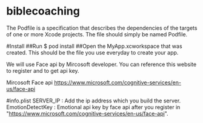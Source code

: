 # biblecoaching
The Podfile is a specification that describes the dependencies of the targets of one or more Xcode projects. The file should simply be named Podfile.

#Install
##Run $ pod install
##Open the MyApp.xcworkspace that was created. This should be the file you use everyday to create your app.


We will use Face api by Mircosoft developer. You can reference this website to register and to get api key.

Mircosoft Face api 
https://www.microsoft.com/cognitive-services/en-us/face-api


#info.plist
SERVER_IP : Add the ip address which you build the server.
EmotionDetectKey : Emotional api key by face api after you register in "https://www.microsoft.com/cognitive-services/en-us/face-api".
